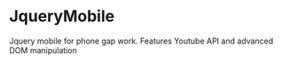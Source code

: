 JqueryMobile
============

Jquery mobile for phone gap work. Features Youtube API and advanced DOM manipulation